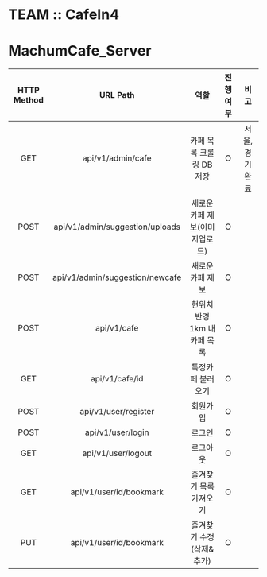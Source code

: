 # TEAM :: CafeIn4
# MachumCafe_Server

| HTTP Method | URL Path                          | 역할                    | 진행 여부     | 비고       |
|:-----------:|:---------------------------------:|:----------------------:|:-----------:|:---------:|        
|    GET      |api/v1/admin/cafe                  |카페 목록 크롤링 DB저장      |     O       |서울,경기 완료|
|    POST     |api/v1/admin/suggestion/uploads    |새로운 카페 제보(이미지업로드) |     O       |           |
|    POST     |api/v1/admin/suggestion/newcafe    |새로운 카페 제보            |     O       |           |
|    POST     |api/v1/cafe                        |현위치 반경 1km 내 카페 목록  |     O      |            |
|    GET      |api/v1/cafe/id                     |특정카페 불러오기            |     O      |            |
|    POST     |api/v1/user/register               |회원가입                   |     O      |            |
|    POST     |api/v1/user/login                  |로그인                    |     O       |            |
|    GET      |api/v1/user/logout                 |로그아웃                   |     O       |            |
|    GET      |api/v1/user/id/bookmark            |즐겨찾기 목록 가져오기        |     O       |            |
|    PUT      |api/v1/user/id/bookmark            |즐겨찾기 수정(삭제&추가)      |     O       |            |
